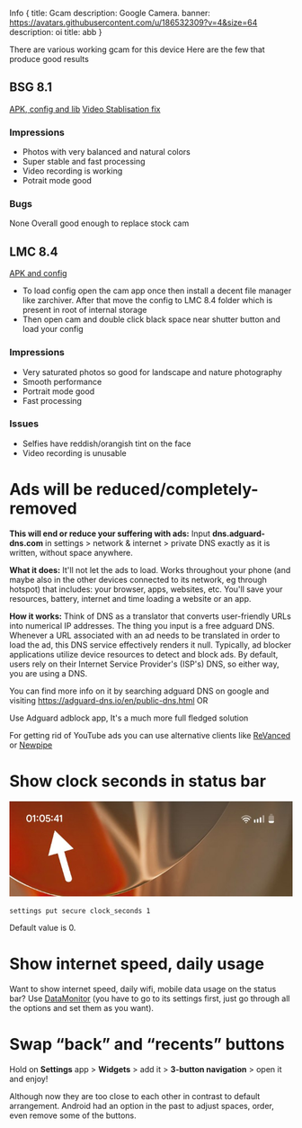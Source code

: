 Info {
title: Gcam
description: Google Camera.
banner: https://avatars.githubusercontent.com/u/186532309?v=4&size=64
description: oi
title: abb
}

There are various working gcam for this device
Here are the few that produce good results

## BSG 8.1
[APK, config and lib](https://t.me/fogos_gcam/849)
[Video Stablisation fix](https://t.me/fogos_gcam/977)

### Impressions
- Photos with very balanced and natural colors
- Super stable and fast processing
- Video recording is working
- Potrait mode good

### Bugs
None
Overall good enough to replace stock cam

## LMC 8.4
[APK and config](https://t.me/fogos_gcam/938)

- To load config open the cam app once then install a decent file manager like zarchiver. After that move the config to LMC 8.4 folder which is present in root of internal storage
- Then open cam and double click black space near shutter button and load your config

### Impressions
- Very saturated photos so good for landscape and nature photography
- Smooth performance
- Portrait mode good
- Fast processing

### Issues
- Selfies have reddish/orangish tint on the face
- Video recording is unusable

# Ads will be reduced/completely-removed
**This will end or reduce your suffering with ads:**
Input **dns.adguard-dns.com** in
settings > network & internet > private DNS
exactly as it is written, without space anywhere.

**What it does:**
It'll not let the ads to load. Works throughout your phone (and maybe also in the other devices connected to its network, eg through hotspot) that includes: your browser, apps, websites, etc. You'll save your resources, battery, internet and time loading a website or an app.

**How it works:**
Think of DNS as a translator that converts user-friendly URLs into numerical IP addresses. The thing you input is a free adguard DNS. Whenever a URL associated with an ad needs to be translated in order to load the ad, this DNS service effectively renders it null. Typically, ad blocker applications utilize device resources to detect and block ads. By default, users rely on their Internet Service Provider's (ISP's) DNS, so either way, you are using a DNS.

You can find more info on it by searching adguard DNS on google and visiting https://adguard-dns.io/en/public-dns.html
OR

Use Adguard adblock app, It's a much more full fledged solution

For getting rid of YouTube ads you can use alternative clients like [ReVanced](https://t.me/youtuberevancedbuilds) or [Newpipe](https://newpipe.net/)

# Show clock seconds in status bar
![Clock preview with seconds](https://raw.githubusercontent.com/motog34/guide/refs/heads/main/files/IMG_20241109_010733_354.jpg)

```
settings put secure clock_seconds 1
```

Default value is 0.

# Show internet speed, daily usage
Want to show internet speed, daily wifi, mobile data usage on the status bar?
Use [DataMonitor](https://github.com/itsdrnoob/DataMonitor/releases) (you have to go to its settings first, just go through all the options and set them as you want).

# Swap “back” and “recents” buttons
Hold on **Settings** app > **Widgets** > add it > **3-button navigation** > open it and enjoy!

Although now they are too close to each other in contrast to default arrangement.
Android had an option in the past to adjust spaces, order, even remove some of the buttons.
